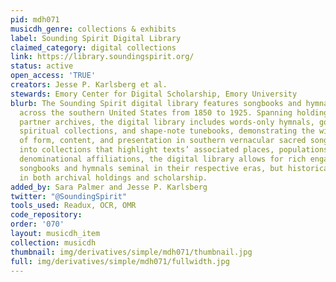 ```yaml
---
pid: mdh071
musicdh_genre: collections & exhibits
label: Sounding Spirit Digital Library
claimed_category: digital collections
link: https://library.soundingspirit.org/
status: active
open_access: 'TRUE'
creators: Jesse P. Karlsberg et al.
stewards: Emory Center for Digital Scholarship, Emory University
blurb: The Sounding Spirit digital library features songbooks and hymnals published
  across the southern United States from 1850 to 1925. Spanning holdings from four
  partner archives, the digital library includes words-only hymnals, gospel songbooks,
  spiritual collections, and shape-note tunebooks, demonstrating the wide variety
  of form, content, and presentation in southern vernacular sacred songbooks. Organized
  into collections that highlight texts’ associated places, populations, genres, and
  denominational affiliations, the digital library allows for rich engagement with
  songbooks and hymnals seminal in their respective eras, but historically underrepresented
  in both archival holdings and scholarship.
added_by: Sara Palmer and Jesse P. Karlsberg
twitter: "@SoundingSpirit"
tools_used: Readux, OCR, OMR
code_repository: 
order: '070'
layout: musicdh_item
collection: musicdh
thumbnail: img/derivatives/simple/mdh071/thumbnail.jpg
full: img/derivatives/simple/mdh071/fullwidth.jpg
---
```

